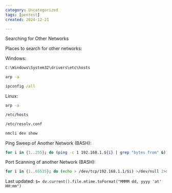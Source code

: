 ```yaml
---
category: Uncategorized
tags: [pentest]
created: 2024-12-21

---
```

Searching for Other Networks

Places to search for other networks:

Windows:

~~~cmd
C:\Windows\System32\drivers\etc\hosts
~~~

~~~cmd
arp -a
~~~

~~~cmd
ipconfig /all
~~~

Linux:

~~~bash
arp -a
~~~

~~~bash
/etc/hosts
~~~

~~~bash
/etc/resolv.conf
~~~

~~~bash
nmcli dev show
~~~

Ping Sweep of Another Network (BASH):

~~~bash
for i in {1..255}; do (ping -c 1 192.168.1.${i} | grep "bytes from" &); done
~~~

Port Scanning of another Network (BASH):

~~~bash
for i in {1..65535}; do (echo > /dev/tcp/192.168.1.1/$i) >/dev/null 2>&1 && echo $i is open; done
~~~


Last updated: `$= dv.current().file.mtime.toFormat("MMMM dd, yyyy 'at' HH:mm")`
